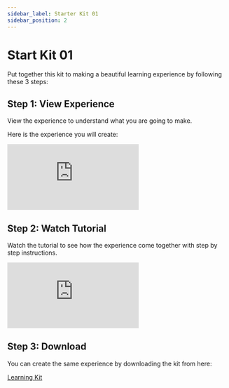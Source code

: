 ```yaml
---
sidebar_label: Starter Kit 01
sidebar_position: 2
---
```

# Start Kit 01

Put together this kit to making a beautiful learning experience by following these 3 steps:

## Step 1: View Experience

View the experience to understand what you are going to make.

Here is the experience you will create:

<iframe width={"100%"} height={"380px"} src="https://view.gmetri.com/v5/xyecjf/gmetri_learnerkit_01" frameborder="0" allowfullscreen></iframe>

## Step 2: Watch Tutorial

Watch the tutorial to see how the experience come together with step by step instructions.

<iframe width={"100%"} height={"380px"} src="https://www.youtube.com/embed/tvvZ55uQv3o" frameborder="0" allow="accelerometer; autoplay; encrypted-media; gyroscope; picture-in-picture" allowfullscreen></iframe>

## Step 3: Download

You can create the same experience by downloading the kit from here:

[Learning Kit](https://s.vrgmetri.com/gb-web/portal-docs/tutorials/Starter_Kits/GMetri_LearnerKit_001_Simple_Learn.zip)
